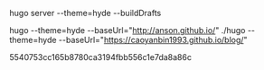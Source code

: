 hugo server --theme=hyde --buildDrafts

hugo --theme=hyde --baseUrl="http://anson.github.io/"
./hugo --theme=hyde --baseUrl="https://caoyanbin1993.github.io/blog/"


5540753cc165b8780ca3194fbb556c1e7da8a86c